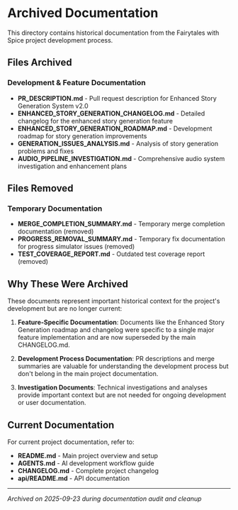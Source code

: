 # Archived Documentation

This directory contains historical documentation from the Fairytales with Spice project development process.

## Files Archived

### Development & Feature Documentation
- **PR_DESCRIPTION.md** - Pull request description for Enhanced Story Generation System v2.0
- **ENHANCED_STORY_GENERATION_CHANGELOG.md** - Detailed changelog for the enhanced story generation feature
- **ENHANCED_STORY_GENERATION_ROADMAP.md** - Development roadmap for story generation improvements
- **GENERATION_ISSUES_ANALYSIS.md** - Analysis of story generation problems and fixes
- **AUDIO_PIPELINE_INVESTIGATION.md** - Comprehensive audio system investigation and enhancement plans

## Files Removed

### Temporary Documentation
- **MERGE_COMPLETION_SUMMARY.md** - Temporary merge completion documentation (removed)
- **PROGRESS_REMOVAL_SUMMARY.md** - Temporary fix documentation for progress simulator issues (removed)
- **TEST_COVERAGE_REPORT.md** - Outdated test coverage report (removed)

## Why These Were Archived

These documents represent important historical context for the project's development but are no longer current:

1. **Feature-Specific Documentation**: Documents like the Enhanced Story Generation roadmap and changelog were specific to a single major feature implementation and are now superseded by the main CHANGELOG.md.

2. **Development Process Documentation**: PR descriptions and merge summaries are valuable for understanding the development process but don't belong in the main project documentation.

3. **Investigation Documents**: Technical investigations and analyses provide important context but are not needed for ongoing development or user documentation.

## Current Documentation

For current project documentation, refer to:
- **README.md** - Main project overview and setup
- **AGENTS.md** - AI development workflow guide  
- **CHANGELOG.md** - Complete project changelog
- **api/README.md** - API documentation

---

*Archived on 2025-09-23 during documentation audit and cleanup*